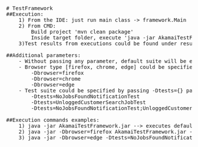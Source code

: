 <pre>
# TestFramework
##Execution:
    1) From the IDE: just run main class -> framework.Main
    2) From CMD:
        Build project 'mvn clean package'
        Inside target folder, execute 'java -jar AkamaiTestFramework.jar'
    3)Test results from executions could be found under results folder.

##Additional parameters:
    - Without passing any parameter, default suite will be executed on CHROME browser
    - Browser type [firefox, chrome, edge] could be specified by passing -Dbrowser={} parameter
        -Dbrowser=firefox
        -Dbrowser=chrome
        -Dbrowser=edge
    - Test suite could be specified by passing -Dtests={} parameter. Multiple tests could be passed and separated by ';'
        -Dtests=NoJobsFoundNotificationTest
        -Dtests=UnloggedCustomerSearchJobTest
        -Dtests=NoJobsFoundNotificationTest;UnloggedCustomerSearchJobTest
        
##Execution commands examples:
    1) java -jar AkamaiTestFramework.jar --> executes default suite and default browser
    2) java -jar -Dbrowser=firefox AkamaiTestFramework.jar --> executes default suite on FIREFOX
    3) java -jar -Dbrowser=edge -Dtests=NoJobsFoundNotificationTest AkamaiTestFramework.jar --> executes NoJobsFoundNotificationTest on EDGE
</pre>
